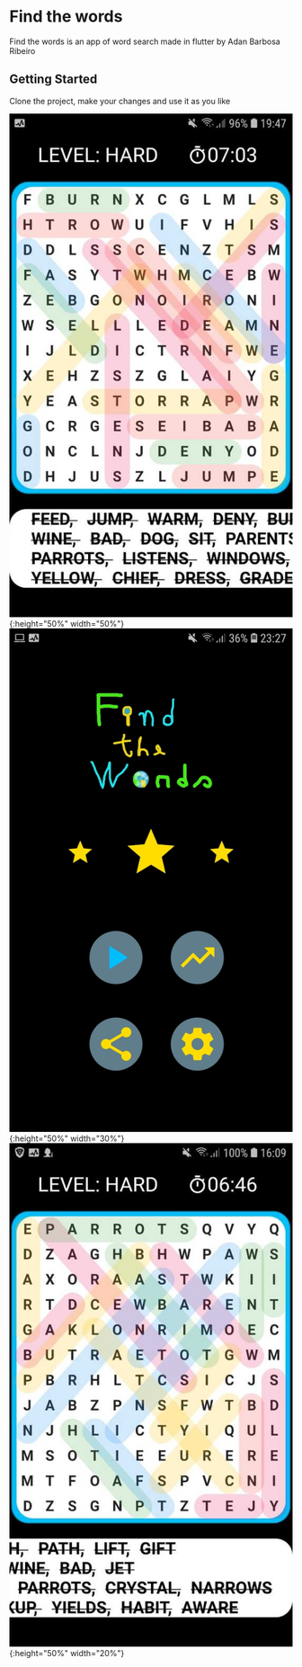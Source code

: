 # Find the words

Find the words is an app of word search made in flutter by Adan Barbosa Ribeiro

## Getting Started

Clone the project, make your changes and use it as you like

![alt text](https://github.com/AdaoProjects/word_search_flutter/blob/master/screenshots/screenshot_one.jpeg){:height="50%" width="50%"}
![alt text](https://github.com/AdaoProjects/word_search_flutter/blob/master/screenshots/screenshot_three.jpeg){:height="50%" width="30%"}
![alt text](https://github.com/AdaoProjects/word_search_flutter/blob/master/screenshots/screenshot_two.jpeg){:height="50%" width="20%"}
